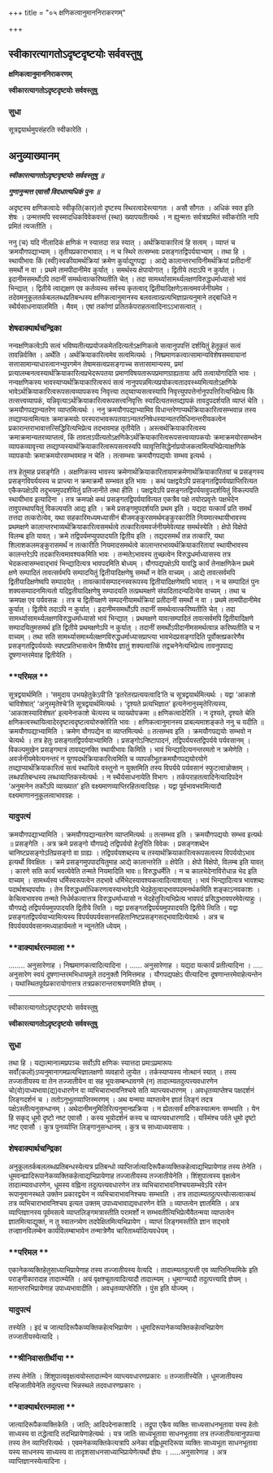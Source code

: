 +++
title = "०५ क्षणिकत्वानुमाननिराकरणम्"

+++


## स्वीकारत्यागतोऽदृष्टदृष्टयोः सर्ववस्तुषु

**क्षणिकत्वानुमाननिराकरणम्**

**स्वीकारत्यागतोऽदृष्टदृष्टयोः सर्ववस्तुषु**

### **सुधा**

सूत्रद्वयार्थमुपसंहरति स्वीकारेति ।

## **अनुव्याख्यानम्**

***स्वीकारत्यागतोऽदृष्टदृष्टयोः सर्ववस्तुषु ॥***

***गुणानुन्मत्त एवासौ विदधात्यधिकं पुनः ॥***

अदृष्टस्य क्षणिकत्वादेः स्वीकृति(कार)तो दृष्टस्य स्थिरत्वादेस्त्यागतः । असौ सौगतः । अधिकं स्वत इति शेषः । उन्मत्तमपि स्वस्मादधिकविवेकवन्तं (स्था) ख्यापयतीत्यर्थः । न ह्युन्मत्तः सर्वत्राप्रमितं स्वीकरोति नापि प्रमितं त्यजतीति ।

ननु (च) यदि नीलादिकं क्षणिकं न स्यात्तदा सन्न स्यात् । अर्थक्रियाकारित्वं हि सत्वम् । व्याप्तं च क्रमयौगपद्याभ्याम् । तृतीयप्रकाराभावात् । न च स्थिरे तत्सम्भवः प्रसङ्गतद्विपर्ययाभ्याम् । तथा हि । स्थायीभावः किं (स्वी)स्वकीयामर्थक्रियां क्रमेण कुर्याद्युगपद्वा । आद्ये कालान्तरभाविनीमर्थक्रियां प्रतीदानीं समर्थो न वा । प्रथमे तामपीदानीमेव कुर्यात् । समर्थस्य क्षेपायोगात् । द्वितीये तदाऽपि न कुर्यात् । इदानीमसमर्थोऽपि तदानीं समर्थत्वात्करिष्यतीति चेत् । तदा सामर्थ्यासामर्थ्यलक्षणविरुद्धधर्माध्यासो भावं भिन्द्यात् । द्वितीये त्वाद्यक्षण एव कर्तव्यस्य सर्वस्य कृतत्वाद् द्वितीयादिक्षणेऽसत्वमवर्जनीयमेव । तदेवमनुकूलतर्कबललब्धप्रतिबन्धस्य क्षणिकत्वानुमानस्य बलवत्वात्प्रत्यभिज्ञाप्रत्यनुमाने तद्बाधिते न स्थैर्यसाधनायालमिति । मैवम् । एषां तर्काणां प्रतितर्कपराहतत्वादिनाऽऽभासत्वात् ।

### **शेषवाक्यार्थचन्द्रिका**

नन्वक्षणिकत्वेऽपि सत्वं भविष्यतीत्यप्रयोजकमेतदित्यतोऽक्षणिकत्वे सत्वानुपपत्तिं दर्शयितुं हेतूकृतं सत्वं तावन्निर्वक्ति । अर्थेति । अर्थक्रियाकारित्वमेव सत्वमित्यर्थः । निष्प्रमाणकत्वात्सामान्यविशेषसमवायानां सत्तासामान्याधारत्वानभ्युपगमेन तेषामसत्वप्रसङ्गाच्च सत्तासामान्यस्य, प्रमां प्रत्यालम्बनत्वस्यार्थक्रियाकारित्वप्रभेदरूपतया प्रमाणविषयतारूपप्रमाणग्राह्यताया अपि तत्वायोगादिति भावः । नन्वक्षणिकस्य भावस्याप्यर्थक्रियाकारित्वरूपं सत्वं नानुपपन्नमित्यप्रयोकत्वतादवस्थ्यमित्यतोऽक्षणिके भावेऽर्थक्रियाकारित्वरूपसत्वव्यापकस्य निवृत्त्या तद्य्वाप्यसत्वस्यापि निवृत्त्युपपत्तेर्नानुपपत्तिरित्यभिप्रेत्य किं तत्सत्त्वव्यापकं, यन्निवृत्याऽर्थक्रियाकारित्वरूपसत्त्वनिवृत्तिः स्यादित्यतस्तव्द्यापकं तावदुपदर्शयति व्याप्तं चेति । क्रमयौगपद्यान्यतरेण व्याप्तमित्यर्थः । ननु क्रमयौगपद्याभ्यामिव विधान्तरेणाप्यर्थक्रियाकारित्वसम्भवान्न तस्य तव्द्याप्यत्वमित्यतः क्रमाक्रमयोः परस्पराभावरूपतयाऽन्यतरनिषेधस्यान्यतरविधिनान्तरीयकत्वेन प्रकारान्तराभावात्तत्सिद्धिरित्यभिप्रेत्य तदभावमाह तृतीयेति । अस्त्वर्थक्रियाकारित्वस्य क्रमाक्रमान्यतरव्याप्तत्वं, किं तावताऽपीत्यतोऽक्षणिकेऽर्थक्रियाकारित्वरूपसत्त्वव्यापकयोः क्रमाक्रमयोरसम्भवेन व्यापकव्यावृत्त्या तव्द्याप्यस्यार्थक्रियाकारित्वरूपसत्वस्यपि व्यावृत्तिसिद्धेर्नाप्रयोजकत्वमित्यभिप्रेत्याक्षणिके व्यापकयोः क्रमाक्रमयोरसम्भवमाह न चेति । तत्सम्भवः क्रमयौगपद्ययोः सम्भव इत्यर्थः ।

तत्र हेतुमाह प्रसङ्गेति । अक्षणिकस्य भावस्य क्रमेणार्थक्रियाकारितायामक्रमेणार्थक्रियाकारितयां च प्रसङ्गस्य प्रसङ्गविपर्ययस्य च प्राप्त्या न क्रमाक्रमौ सम्भवत इति भावः । कथं पक्षद्वयेऽपि प्रसङ्गतद्विपर्ययप्राप्तिरित्यत एकैकपक्षेऽपि तदुभयमुपदर्शयितुं प्रतिजानीते तथा हीति । पक्षद्वयेऽपि प्रसङ्गतद्विपर्ययावुपदर्शयितुं विकल्पयति स्थायीभाव इत्यादिना । तत्र क्रमपक्षे कथं प्रसङ्गतद्विपर्ययावित्यत एकत्रैव पक्षे तयोरप्रवृत्तेः पक्षभेदेन तावुपस्थापयितुं विकल्पयति आद्य इति । क्रमे प्रसङ्गमुपदर्शयति प्रथम इति । यद्यदा यत्कार्यं प्रति समर्थं तत्तदा तत्करोत्येव, यथा सहकारिमध्यमध्यासीनं बीजमङ्कुरसमर्थमङ्कुरकारीति नियमात्स्थायीभावस्य प्रथमक्षणे कालान्तरभाव्यर्थक्रियाकारित्वसमर्थत्वे तत्कारित्वमवर्जनीयमेवेत्याह समर्थस्येति । क्षेपो विक्षेपो विलम्ब इति यावत् । क्रमे तद्विपर्यमप्युपपादयति द्वितीय इति । तद्यदसमर्थं तन्न तत्कारि, यथा शिलाशकलमङ्कुरासमर्थं न तत्कारीति नियमादसमर्थत्वे कालान्तरभाव्यर्थक्रियाकारितायां स्थायीभावस्य कालन्तरेऽपि तदकारित्वमावश्यकमिति भावः । तन्मतेऽभावस्य तुच्छत्वेन विरुद्धधर्माध्यासस्य तत्र भेदकत्वासम्भवाद्भावं भिन्द्यादित्यत्र भावपदमिति बोध्यम् । यौगपद्यपक्षेऽपि यावद्धि कार्यं तेनाक्षणिकेन प्रथमे क्षणे सम्पादितं तावत्सर्वमपि सम्पादयितुं द्वितीयादिक्षणेषु समर्थो न वेति वाच्यम् । आद्ये तावत्सर्वमपि द्वितीयादिक्षणेष्वपि सम्पादयेत् । तावत्कार्यसम्पादनस्वरूपस्य द्वितीयादिक्षणेष्वपि भावात् । न च सम्पादितं पुनः शक्यसम्पादनमित्यतो यद्द्वितीयादिक्षणेषु सम्पादयति तत्प्रथमक्षणे संपादितादन्यदित्येव वाच्यम् । तथा च क्रमपक्ष एव पर्यवसन्नः । तत्र च द्वितीयक्षणे सम्पदनीयामर्थक्रियां प्रतीदानीं समर्थो न वा । प्रथमे तामपीदानीमेव कुर्यात् । द्वितीये तदाऽपि न कुर्यात् । इदानीमसमर्थोऽपि तदानीं समर्थत्वात्करिष्यतीति चेत् । तदा सामर्थ्यासामर्थ्यलक्षणविरुद्धधर्माध्यासो भावं भिन्द्यात् । प्रथमक्षणे यावत्सम्पादितं तावत्सर्वमपि द्वितीयादिक्षणे सम्पादयितुमसमर्थ इति द्वितीये प्रथमक्षणेऽपि न कुर्यात् । तदानीं समर्थोऽपीदानीमसमर्थत्वान्न करिष्यतीति च न वाच्यम् । तथा सति सामर्थ्यासमार्थ्यलक्षणविरुद्धधर्माध्यासप्राप्त्या भावभेदप्रसङ्गादिति पूर्वोक्तप्रकारेणैव प्रसङ्गतद्विपर्यययोः स्पष्टप्रतिभासत्वेन शिष्यैरेव ज्ञातुं शक्यत्वात्किं तद्वचनेनेत्यभिप्रेत्य तावनुपपाद्य दूषणान्तरमेवाह द्वितीयेति ।

### **परिमल **

सूत्रद्वयार्थमिति । ‘समुदाय उभयहेतुकेऽपी’ति ‘इतरेतरप्रत्ययत्वादि’ति च सूत्रद्वयार्थमित्यर्थः । यद्वा ‘आकाशे चाविशेषात्’ ‘अनुस्मृतेश्चे’ति सूत्रद्वयार्थमित्यर्थः । ‘दृश्यते प्रत्यभिज्ञात’ इत्यनेनानुस्मृतेरित्यस्य, ‘आकाशस्याविशेषत’ इत्यनेनाकाशे चेत्यस्य च व्याख्योपक्रमा ॥ क्षणिकत्वादेरिति । न दृश्यते, दृश्यते चेति क्षणिकत्वस्थायित्वादेरदृष्टत्वदृष्टत्वयोरुक्तेरिति भावः । क्षणिकत्वानुमानस्य प्राबल्यमाशङ्कते ननु च यदीति ॥ क्रमयौगपद्याभ्यामिति । क्रमेण यौगपद्येन वा व्याप्तमित्यर्थः ॥ तत्सम्भव इति । क्रमयौगपद्ययोः सम्भवो न चेत्यर्थः । तत्र हेतुः प्रसङ्गतद्विपर्ययाभ्यामिति । प्रसङ्गोऽनिष्टापादनं, तद्विपर्ययस्तद्विपर्यये पर्यवसानम् । विकल्पमुखेन प्रसङ्गमात्रं तावव्द्यनक्ति स्थायीभावः किमिति । भावं भिन्द्यादित्यनन्तरमतो न क्रमेणेति । अवर्जनीयमेवेत्यनन्तरं न युगपदर्थक्रियाकारित्वमिति च व्यापकीभूतक्रमयौगपद्ययोरयोगे तव्द्याप्यार्थक्रियाकारित्वं सत्वं स्थायित्वे वस्तुनो न युक्तमिति तस्य विपर्यये पर्यवसानं स्फुटत्वान्नोक्तम् । लब्धपतिबन्धस्य लब्धव्याप्तिकस्येत्यर्थः । न स्थैर्यसाधनायेति विभागः । तर्कपराहतत्वादिनेत्यादिपदेन ‘अनुमानेन तर्कोऽपि व्याख्यात’ इति वक्ष्यमाणव्याप्तिरहितत्वादिग्रहः । यद्वा पूर्वभावभवमित्यादौ वक्ष्यमाणाननुकूलत्वाभावग्रहः ।

### **यादुपत्यं**

क्रमयौगपद्याभ्यामिति । क्रमयौगपद्यान्यतरेण व्याप्तमित्यर्थः ॥ तत्सम्भव इति । क्रमयौगपद्ययोः सम्भव इत्यर्थः ॥ प्रसङ्गेति । अत्र क्रमे प्रसङ्गो यौगपद्ये तद्विपर्ययो हेतुरिति विवेकः । प्रसङ्गशब्देन चानिष्टप्रसङ्गोऽतिप्रसङ्गो वा ग्राह्यः । तद्विपर्ययशब्दस्य च तस्यार्थक्रियाकारित्वरूपसत्वस्य विपर्ययोऽभाव इत्यर्थो विवक्षितः । क्रमे प्रसङ्गमुपपादयितुमाह आद्ये कालान्तरेति ॥ क्षेपेति । क्षेपो विक्षेपो, विलम्ब इति यावत् । कारणे सति कार्यं भवत्येवेति तन्मते नियमादिति भावः॥ विरुद्धधर्मेति । न च कालभेदेनाविरोधान्न भेद इति वाच्यम् । सामर्थ्यस्य धर्मिस्वरूपत्वेन तदभावे धर्मिभेदस्यावश्यकत्वादित्याशयात् । भावं भिन्द्यादित्यत्र भावशब्दः पदार्थशब्दपर्यायः । तेन विरुद्धधर्माधिकरणत्वस्याभावेऽपि भेदहेतुत्वाद्भावपदमनर्थकमिति शङ्काऽनवकाशः । केचित्वभावस्य तन्मते निर्धर्मकत्वात्तत्र विरुद्धधर्माध्यासो न भेदहेतुरित्यभिप्रेत्य भावपदं प्रसिद्धभावपरमेवेत्याहुः । यौगपद्ये तद्विपर्ययमुपपादयति द्वितीये त्विति । यद्वा प्रसङ्गतद्विपर्ययमुपपादयति द्वितीये त्विति । यद्वा प्रसङ्गतद्विपर्ययाभ्यामित्यस्य विपर्ययपर्यवसानसहितानिष्टप्रसङ्गसद्भावादित्येवार्थः । अत्र च विपर्ययपर्यवसानमध्याहार्यमतो न न्यूनतेति ध्येयम् ।

### **वाक्यार्थरत्नमाला **

........ अनुसारेणाह । निष्प्रमाणकत्वादित्यादिना । ...... अनुसारेणाह । यद्यदा यत्कार्यं प्रतीत्यादिना । ..... अनुसारेण स्वयं दूषणान्तरमभिधायमूले तदनुक्तौ निमित्तमाह । यौगपद्यपक्षेऽ पीत्यादिना दूषणान्तरमेवाहेत्यन्तेन । यथास्थितपूर्वप्रकारायोगात्तत्र तत्रप्रकारान्तराश्रयणमिति ज्ञेयम् ।





------------------------------------------------------------------------

स्वीकारत्यागतोऽदृष्टदृष्टयोः सर्ववस्तुषु

**स्वीकारत्यागतोऽदृष्टदृष्टयोः सर्ववस्तुषु**

### **सुधा**

तथा हि । यद्यात्मानात्मप्रपञ्चः सर्वोऽपि क्षणिकः स्यात्तदा प्रमाऽप्रमारूपः सर्वो(कलो)ऽप्यनुमानागमप्रत्यभिज्ञालक्षणो व्यवहारो लुप्येत । तर्कस्याप्यस्य नोत्थानं स्यात् । तस्य तज्जातीयस्य वा तेन तज्जातीयेन वा सह भूयःसम्बन्धावगमे (न) तादात्म्यतदुत्पत्त्यवधारणेन चो(वो)पाध्यभावा(द्य)वधारणेन वा व्यभिचाराभावनिश्चये सति व्याप्त्यवधारणम् । अवधृतव्याप्तेश्च पक्षदर्शनं लिङ्गदर्शनं च । ततोऽनुभूतव्याप्तिस्मरणम् । अथ यन्मया व्याप्तत्वेन ज्ञातं लिङ्गं तदत्र पक्षेऽस्तीत्यनुसन्धानम् । अथेदानीमनुमितिरित्यनुमानप्रक्रिया । न ह्येतत्सर्वं क्षणिकस्यात्मनः सम्भवति । येन हि सकृद् धूमो दृष्टो नष्ट एवासौ । कस्य भूयोदर्शनं कस्य च व्याप्त्यवधारणादि । यस्मिंश्च पर्वते धूमो दृष्टो नष्ट एवासौ । कुत्र पुनर्व्याप्ति लिङ्गानुसन्धानम् । कुत्र च साध्याध्यवसायः ।

### **शेषवाक्यार्थचन्द्रिका**

अनुकूलतर्कबललब्धप्रतिबन्धस्येत्यत्र प्रतिबन्धो व्याप्तिर्जात्यादिरूपैकव्यक्तिकहेत्वाद्यभिप्रायेणाह तस्य तेनेति । धूमवन्ह्यादिरूपानेकव्यक्तिकहेत्वाद्यभिप्रायेणाह तज्जातीयस्य तज्जातीयेनेति । शिंशुपात्वस्य वृक्षत्वेन तादात्म्यावधारणेन, धूमस्य वह्निना तदुत्पत्त्यवधारणेन तत्र व्यभिचाराभावनिश्चयसम्भवेऽपि रसेन रूपानुमानस्थले उक्तेन प्रकारद्वयेन न व्यभिचाराभावनिश्चयः सम्भवति । तत्र तादात्म्यतदुत्पत्त्योत्सत्वात्कथं तत्र व्यभिचाराभावनिश्चय इत्यत उक्तम् उपाध्यभावाद्यवधारणेन वेति ॥ व्याप्तत्वेन ज्ञातमिति । अत्र व्याप्तिज्ञानस्य पूर्वमसत्वे व्याप्तलिङ्गमत्रास्तीति परामर्शो न सम्भवतीत्यिभिप्रेत्यैवैतन्मया व्याप्तत्वेन ज्ञातमित्याद्युक्तं, न तु स्वातन्त्र्येण तदपेक्षितमित्यभिप्रायेण । व्याप्तं लिङ्गमस्तीति ज्ञान सद्भावे तज्ज्ञानविलम्बेन कार्यविलम्बाभावेन तन्मात्रेणैव चारितार्थ्यादित्यवधेयम् ।

### **परिमल **

एकानेकव्यक्तिहेतुसाध्याभिप्रायेणाह तस्य तज्जातीयस्य वेत्यदि । तादात्म्यतदुत्पत्ती एव व्याप्तिनियामिके इति पराङ्गीकारादाह तादात्म्येति । अयं वृक्षश्चूतत्वादित्यादौ तादात्म्यम् । धूमाग्न्यादौ तदुत्पत्त्यादि ज्ञेयम् । मतान्तराभिप्रायेणाह उपाध्यभावादीति । अवधृतव्याप्तेरिति । पुंस इति योज्यम् ।

### **यादुपत्यं**

तस्येति । इदं च जात्यादिरूपैकव्यक्तिकहेत्वभिप्रायेण । धूमादिरूपानेकव्यक्तिकहेत्वभिप्रायेण तज्जातीयस्येत्यादि ।

### **श्रीनिवासतीर्थीया **

तस्य तेनेति । शिंशुपात्ववृक्षत्वयोस्तादात्म्येन व्याप्त्यवधारणप्रकारः ॥ तज्जातीस्येति । धूमजातीयस्य वन्हिजातीयेनेति तदुत्पत्त्या भिन्नस्थले तदवधारणप्रकारः ।

### **वाक्यार्थरत्नमाला **

जात्यादिरूपैकव्यक्तिकेति । जाति; आदिपदेनाकाशादि । तद्रूपा एकैव व्यक्तिः साध्यसाधनभूतावा यस्य हेतोः साध्यस्य वा तद्धेत्वादि तदभिप्रायेणाहेत्यर्थः । यत्र जातिः साध्यभूतावा साधनभूतावा तत्र तज्जातीयत्वानुपपत्या तस्य तेन व्याप्तिरित्यर्थः । एवमनेकव्यक्तिकेत्यत्रापि अनेका वह्निधूमादिरूपा व्यक्तिः साध्यभूता साधनभूतावा यस्य साधनस्य साध्यस्य वा तादृशसाधनसाध्याभिप्रायेणेत्यर्थो ज्ञेयः । .....अनुसारेणाह । अत्र व्याप्तिज्ञानस्येत्यादिना ।


